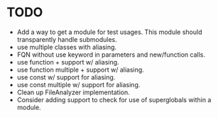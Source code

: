 # TODO

- Add a way to get a module for test usages. This module should transparently handle submodules.
- use multiple classes with aliasing.
- FQN without use keyword in parameters and new/function calls.
- use function + support w/ aliasing.
- use function multiple + support w/ aliasing.
- use const w/ support for aliasing.
- use const multiple w/ support for aliasing.
- Clean up FileAnalyzer implementation.
- Consider adding support to check for use of superglobals within a module.